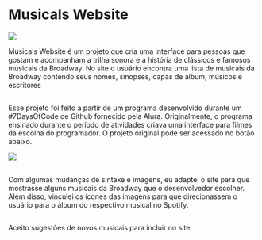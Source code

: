 # Musicals Website

<div> 
   <a href="https://andrecoutinhom.github.io/musicals_website/" target="_blank"><img src="https://www.marypoppinsonstage.co.uk/img/2019/city-v3.png" target="_blank"></a>
 </div>

Musicals Website é um projeto que cria uma interface para pessoas que gostam e acompanham a trilha sonora e a história de clássicos e famosos musicais da Broadway. No site o usuário encontra uma lista de musicais da Broadway contendo seus nomes, sinopses, capas de álbum, músicos e escritores

##

Esse projeto foi feito a partir de um programa desenvolvido durante um #7DaysOfCode de Github fornecido pela Alura.
Originalmente, o programa ensinado durante o período de atividades criava uma interface para filmes da escolha do programador. O projeto original pode ser acessado no botão abaixo.

<div> 
   <a href="https://github.com/AndreCoutinhom/alura_github_program" target="_blank"><img src="https://img.shields.io/badge/GitHub-100000?style=for-the-badge&logo=github&logoColor=purple" target="_blank"></a>
 </div>
 
##

Com algumas mudanças de sintaxe e imagens, eu adaptei o site para que mostrasse alguns musicais da Broadway que o desenvolvedor escolher. Além disso, vinculei os ícones das imagens para que direcionassem o usuário para o álbum do respectivo musical no Spotify. 

##

Aceito sugestões de novos musicais para incluir no site.
